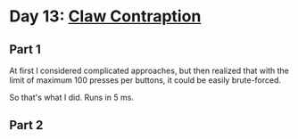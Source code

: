 # Day 13: [Claw Contraption](https://adventofcode.com/2024/day/13)

## Part 1

At first I considered complicated approaches, but then realized that with the limit of maximum 100 presses per buttons, it could be easily brute-forced.

So that's what I did. Runs in 5 ms.

## Part 2

